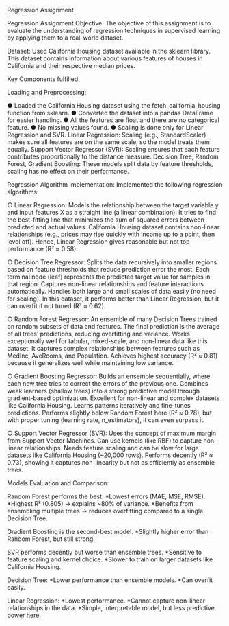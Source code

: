 Regression Assignment

Regression Assignment Objective:
The objective of this assignment is to evaluate the understanding of regression techniques in supervised learning by applying them to a real-world dataset.

Dataset:
Used California Housing dataset available in the sklearn library. This dataset contains information about various features of houses in California and their respective median prices.

Key Components fulfilled:

Loading and Preprocessing:

● Loaded the California Housing dataset using the fetch_california_housing function from sklearn.
● Converted the dataset into a pandas DataFrame for easier handling.
● All the features are float and there are no categorical feature.
● No missing values found.
● Scaling is done only for Linear Regression and SVR.
Linear Regression: Scaling (e.g., StandardScaler) makes sure all features are on the same scale, so the model treats them equally.
Support Vector Regressor (SVR): Scaling ensures that each feature contributes proportionally to the distance measure.
Decision Tree, Random Forest, Gradient Boosting: These models split data by feature thresholds, scaling has no effect on their performance.

Regression Algorithm Implementation:
Implemented the following regression algorithms:

○ Linear Regression: Models the relationship between the target variable y and input features X as a straight line (a linear combination). It tries to find the best-fitting line that minimizes the sum of squared errors between predicted and actual values. California Housing dataset contains non-linear relationships (e.g., prices may rise quickly with income up to a point, then level off). Hence, Linear Regression gives reasonable but not top performance (R² ≈ 0.58).

○ Decision Tree Regressor: Splits the data recursively into smaller regions based on feature thresholds that reduce prediction error the most. Each terminal node (leaf) represents the predicted target value for samples in that region. Captures non-linear relationships and feature interactions automatically. Handles both large and small scales of data easily (no need for scaling). In this dataset, it performs better than Linear Regression, but it can overfit if not tuned (R² ≈ 0.62).

○ Random Forest Regressor: An ensemble of many Decision Trees trained on random subsets of data and features. The final prediction is the average of all trees’ predictions, reducing overfitting and variance. Works exceptionally well for tabular, mixed-scale, and non-linear data like this dataset. It captures complex relationships between features such as MedInc, AveRooms, and Population. Achieves highest accuracy (R² ≈ 0.81) because it generalizes well while maintaining low variance.

○ Gradient Boosting Regressor: Builds an ensemble sequentially, where each new tree tries to correct the errors of the previous one. Combines weak learners (shallow trees) into a strong predictive model through gradient-based optimization. Excellent for non-linear and complex datasets like California Housing. Learns patterns iteratively and fine-tunes predictions. Performs slightly below Random Forest here (R² ≈ 0.78), but with proper tuning (learning rate, n_estimators), it can even surpass it.

○ Support Vector Regressor (SVR): Uses the concept of maximum margin from Support Vector Machines. Can use kernels (like RBF) to capture non-linear relationships. Needs feature scaling and can be slow for large datasets like California Housing (~20,000 rows). Performs decently (R² ≈ 0.73), showing it captures non-linearity but not as efficiently as ensemble trees.

Models Evaluation and Comparison:

Random Forest performs the best.
*Lowest errors (MAE, MSE, RMSE).
*Highest R² (0.805) → explains ~80% of variance.
*Benefits from ensembling multiple trees → reduces overfitting compared to a single Decision Tree.

Gradient Boosting is the second-best model.
*Slightly higher error than Random Forest, but still strong.

SVR performs decently but worse than ensemble trees.
*Sensitive to feature scaling and kernel choice.
*Slower to train on larger datasets like California Housing.

Decision Tree:
*Lower performance than ensemble models.
*Can overfit easily.

Linear Regression:
*Lowest performance.
*Cannot capture non-linear relationships in the data.
*Simple, interpretable model, but less predictive power here.
